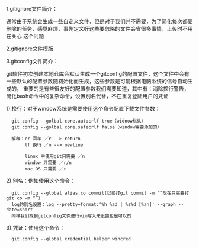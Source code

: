 1.gitignore文件简介：
  
  通常由于系统会生成一些自定义文件，但是对于我们并不需要，为了简化每次都要删除的任务，感觉麻烦，事先定义好这些要忽略的文件会省很多事情，上传时不用在关心
  这个问题 
  
2[.gitignore文件模版](https://github.com/github/gitignore)

3.gitconfig文件简介：

  git软件初次创建本地仓库会默认生成一个gitconfig的配置文件，这个文件中会有一些默认的配置参数随初始化而生成，这些参数是可能根据电脑系统的信号自动生成的，
  重要的是有些很友好的配置参数我们需要知道，其中有：消除换行警告，简化bash命令中的复杂命令，设置别名代替，不在重复登陆用户的凭证
  
  1).换行：对于window系统是需要使用这个命令配置下载文件参数：
  
      git config --golbal core.autocrlf true（widnow默认）
      git config --golbal core.safecrlf false（window需要添加的）
      
      解释：cr 回车 ／r --> return 
           lf 换行 ／n --> newline
           
           linux 中使用git只需要 ／n
           window 只需要 ／r/n
           mac OS 只需要 ／r
  
  2).别名：例如使用这个命令：
  
      git config --global alias.co commit(以前打git commit -m “”现在只需要打 git co -m “”)            
      log的别名设置：log --pretty=format:'%h %ad | %s%d [%an]' --graph --date=short
      同样我们找到gitconfig文件进行vim写入来设置也是可以的
      
  3).凭证：使用这个命令：
      
      git config --global credential.helper wincred
      
